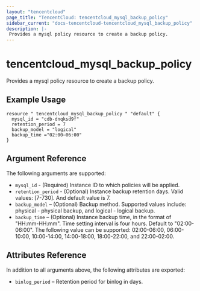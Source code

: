 ```yaml
---
layout: "tencentcloud"
page_title: "TencentCloud: tencentcloud_mysql_backup_policy"
sidebar_current: "docs-tencentcloud-tencentcloud_mysql_backup_policy"
description: |-
 Provides a mysql policy resource to create a backup policy.
---
```


# tencentcloud_mysql_backup_policy

Provides a mysql policy resource to create a backup policy.

## Example Usage

```hcl
resource " tencentcloud_mysql_backup_policy " "default" {
  mysql_id = "cdb-dnqksd9f"
  retention_period = 7
  backup_model = "logical"
  backup_time ="02:00–06:00"
}
```

## Argument Reference

The following arguments are supported:

- `mysql_id` - (Required) Instance ID to which policies will be applied. 
- `retention_period` - (Optional) Instance backup retention days. Valid values: [7-730]. And default value is 7.
- `backup_model` – (Optional) Backup method. Supported values include: physical - physical backup, and logical - logical backup.
- `backup_time` – (Optional) Instance backup time, in the format of "HH:mm-HH:mm". Time setting interval is four hours. Default to "02:00-06:00". The following value can be supported: 02:00\-06:00, 06:00\-10:00, 10:00\-14:00, 14:00\-18:00, 18:00\-22:00, and 22:00\-02:00.

## Attributes Reference

In addition to all arguments above, the following attributes are exported:

- `binlog_period` – Retention period for binlog in days.